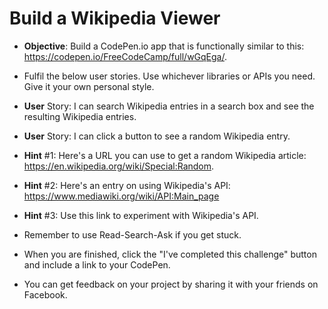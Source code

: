 # Build a Wikipedia Viewer

* **Objective**: Build a CodePen.io app that is functionally similar to this: https://codepen.io/FreeCodeCamp/full/wGqEga/.

* Fulfil the below user stories. Use whichever libraries or APIs you need. Give it your own personal style.

* **User** Story: I can search Wikipedia entries in a search box and see the resulting Wikipedia entries.

* **User** Story: I can click a button to see a random Wikipedia entry.

* **Hint** #1: Here's a URL you can use to get a random Wikipedia article: https://en.wikipedia.org/wiki/Special:Random.

* **Hint** #2: Here's an entry on using Wikipedia's API: https://www.mediawiki.org/wiki/API:Main_page

* **Hint** #3: Use this link to experiment with Wikipedia's API.

* Remember to use Read-Search-Ask if you get stuck.

* When you are finished, click the "I've completed this challenge" button and include a link to your CodePen.

* You can get feedback on your project by sharing it with your friends on Facebook.